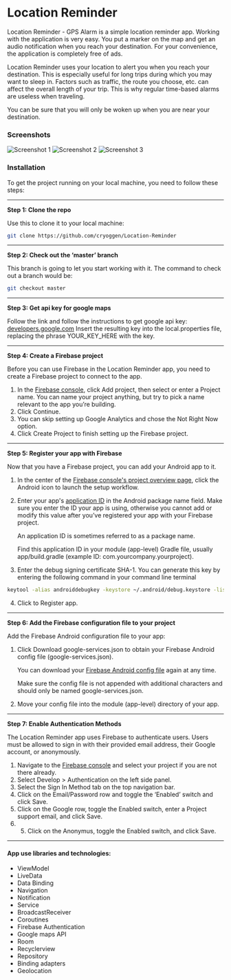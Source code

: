 # Location Reminder

Location Reminder - GPS Alarm is a simple location reminder app. Working with the application is very easy. You put a marker on the map and get an audio notification when you reach your destination. For your convenience, the application is completely free of ads.

Location Reminder uses your location to alert you when you reach your destination. This is especially useful for long trips during which you may want to sleep in.
Factors such as traffic, the route you choose, etc. can affect the overall length of your trip. This is why regular time-based alarms are useless when traveling.

You can be sure that you will only be woken up when you are near your destination.

### Screenshots

![Screenshot 1](/screenshots/Screenshot1.png)
![Screenshot 2](/screenshots/Screenshot2.png)
![Screenshot 3](/screenshots/Screenshot3.png)

### Installation

To get the project running on your local machine, you need to follow these steps:


---

**Step 1: Clone the repo**

Use this to clone it to your local machine:
```bash
git clone https://github.com/cryoggen/Location-Reminder
```

---

**Step 2: Check out the ‘master’ branch**

This branch is going to let you start working with it. The command to check out a branch would be:

```bash
git checkout master
```

---

**Step 3: Get api key for google maps**

Follow the link and follow the instructions to get google api key:
[developers.google.com](https://developers.google.com/maps/documentation/android/start#get-key)
Insert the resulting key into the local.properties file, replacing the phrase YOUR_KEY_HERE with the key.

---

**Step 4: Create a Firebase project**

Before you can use Firebase in the Location Reminder app, you need to create a Firebase project to connect to the app.

1. In the [Firebase console](https://console.firebase.google.com/), click Add project, then select or enter a Project name. You can name your project anything, but try to pick a name relevant to the app you’re building.
2. Click Continue.
3. You can skip setting up Google Analytics and chose the Not Right Now option.
4. Click Create Project to finish setting up the Firebase project.

---

**Step 5: Register your app with Firebase**

Now that you have a Firebase project, you can add your Android app to it.

1. In the center of the [Firebase console's project overview page](https://console.firebase.google.com/), click the Android icon to launch the setup workflow.
2. Enter your app's [application ID](https://developer.android.com/studio/build/application-id) in the Android package name field. Make sure you enter the ID your app is using, otherwise you cannot add or modify this value after you’ve registered your app with your Firebase project.

   An application ID is sometimes referred to as a package name.
  
   Find this application ID in your module (app-level) Gradle file, usually app/build.gradle (example ID: com.yourcompany.yourproject).
  
3. Enter the debug signing certificate SHA-1. You can generate this key by entering the following command in your command line terminal
```bash
keytool -alias androiddebugkey -keystore ~/.android/debug.keystore -list -v -storepass android
```
4. Click to Register app.

---

**Step 6: Add the Firebase configuration file to your project**

Add the Firebase Android configuration file to your app:

1. Click Download google-services.json to obtain your Firebase Android config file (google-services.json).

   You can download your [Firebase Android config file](http://support.google.com/firebase/answer/7015592) again at any time.
  
   Make sure the config file is not appended with additional characters and should only be named google-services.json.
  
2. Move your config file into the module (app-level) directory of your app.

---

**Step 7: Enable Authentication Methods**

The Location Reminder app uses Firebase to authenticate users. 
Users must be allowed to sign in with their provided email address, their Google account, or anonymously.

1. Navigate to the [Firebase console](http://console.firebase.google.com/) and select your project if you are not there already.
2. Select Develop > Authentication on the left side panel.
3. Select the Sign In Method tab on the top navigation bar.
4. Click on the Email/Password row and toggle the ‘Enabled’ switch and click Save.
5. Click on the Google row, toggle the Enabled switch, enter a Project support email, and click Save.
6. 5. Click on the Anonymus, toggle the Enabled switch, and click Save.

---

#### App use libraries and technologies:

- ViewModel
- LiveData
- Data Binding
- Navigation
- Notification
- Service
- BroadcastReceiver
- Coroutines
- Firebase Authentication
- Google maps API
- Room
- Recyclerview
- Repository
- Binding adapters
- Geolocation
